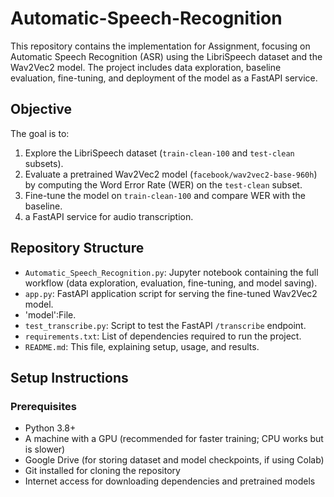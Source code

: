 # Automatic-Speech-Recognition


This repository contains the implementation for  Assignment, focusing on Automatic Speech Recognition (ASR) using the LibriSpeech dataset and the Wav2Vec2 model. The project includes data exploration, baseline evaluation, fine-tuning, and deployment of the model as a FastAPI service.

## Objective
The goal is to:
1. Explore the LibriSpeech dataset (`train-clean-100` and `test-clean` subsets).
2. Evaluate a pretrained Wav2Vec2 model (`facebook/wav2vec2-base-960h`) by computing the Word Error Rate (WER) on the `test-clean` subset.
3. Fine-tune the model on `train-clean-100` and compare WER with the baseline.
4. a FastAPI service for audio transcription.

## Repository Structure
- `Automatic_Speech_Recognition.py`: Jupyter notebook containing the full workflow (data exploration, evaluation, fine-tuning, and model saving).
- `app.py`: FastAPI application script for serving the fine-tuned Wav2Vec2 model.
- 'model':File.
- `test_transcribe.py`: Script to test the FastAPI `/transcribe` endpoint.
- `requirements.txt`: List of dependencies required to run the project.
- `README.md`: This file, explaining setup, usage, and results.

## Setup Instructions
### Prerequisites
- Python 3.8+
- A machine with a GPU (recommended for faster training; CPU works but is slower)
- Google Drive (for storing dataset and model checkpoints, if using Colab)
- Git installed for cloning the repository
- Internet access for downloading dependencies and pretrained models


